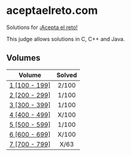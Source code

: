 # aceptaelreto.com

Solutions for [¡Acepta el reto!](https://aceptaelreto.com/)

This judge allows solutions in C, C++ and Java.

## Volumes

| Volume                             | Solved  |
| :--------------------------------: | :-----: |
| [1 [100 - 199]](/volumes/volume1/) |   2/100 |
| [2 [200 - 299]](/volumes/volume2/) |   1/100 |
| [3 [300 - 399]](/volumes/volume3/) |   1/100 |
| [4 [400 - 499]](/volumes/volume4/) |   X/100 |
| [5 [500 - 599]](/volumes/volume5/) |   1/100 |
| [6 [600 - 699]](/volumes/volume6/) |   X/100 |
| [7 [700 - 799]](/volumes/volume7/) |    X/63 |
